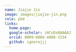 ```yaml
---
name: Jiajie Jin
image: images/jiajie-jin.png
role: phd
links:
  home-page: 
  google-scholar: iHCuEo8AAAAJ
  orcid: 0009-0006-4808-1534
  github: ignorejjj
---
```



